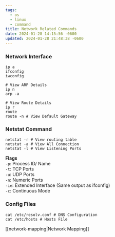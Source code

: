 ```yaml
---
tags:
  - os
  - linux
  - command
title: Network Related Commands
date: 2024-01-28 14:15:56 -0600
updated: 2024-01-28 21:48:38 -0600
---
```


### Network Interface

````shell
ip a
ifconfig
iwconfig

# View ARP Details
ip n
arp -a

# View Route Details
ip r
route
route -n # View Default Gateway
````

### Netstat Command

````shell
netstat -r # View routing table
netstat -a # View All Connection
netstat -l # View Listening Ports
````

**Flags**  
`-p`: Process ID/ Name  
`-t`: TCP Ports  
`-u`: UDP Ports  
`-n`: Numeric Ports  
`-ie`: Extended Interface (Same output as ifconfig)  
`-c`: Continuous Mode

### Config Files

````shell
cat /etc/resolv.conf # DNS Configuration
cat /etc/hosts # Hosts File
````

[[network-mapping|Network Mapping]]
